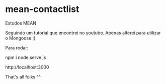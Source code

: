 # mean-contactlist
Estudos MEAN

Seguindo um tutorial que encontrei no youtube. 
Apenas alterei para utilizar o Mongoose ;) 

Para rodar: 

npm i 
node serve.js

http://localhost:3000

That's all folks ^^
